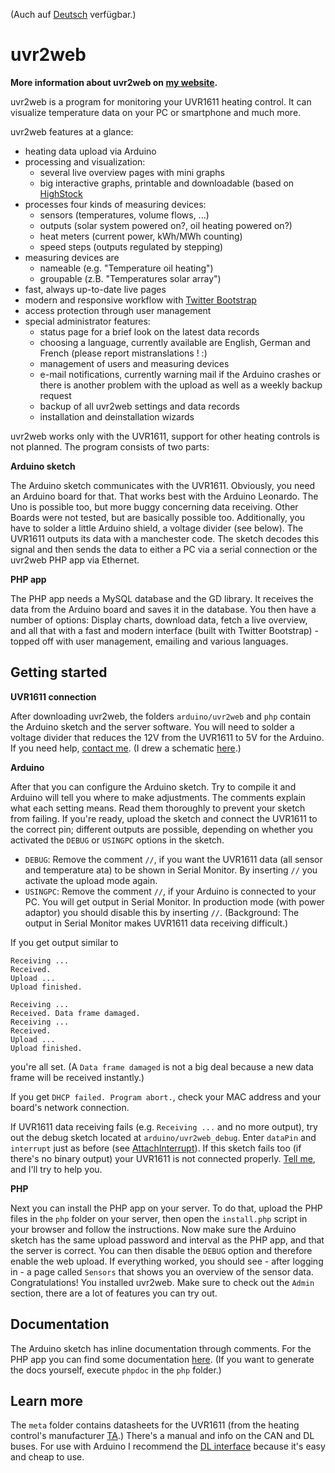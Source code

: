 (Auch auf [Deutsch](README.md) verfügbar.)

# uvr2web

**More information about uvr2web on [my website](http://elias-kuiter.de/projects/uvr2web/en).**

uvr2web is a program for monitoring your UVR1611 heating control.
It can visualize temperature data on your PC or smartphone and much more.

uvr2web features at a glance:

- heating data upload via Arduino
- processing and visualization:
  - several live overview pages with mini graphs
  - big interactive graphs, printable and downloadable (based on [HighStock](http://www.highcharts.com/stock/demo/)
- processes four kinds of measuring devices:
  - sensors (temperatures, volume flows, ...)
  - outputs (solar system powered on?, oil heating powered on?)
  - heat meters (current power, kWh/MWh counting)
  - speed steps (outputs regulated by stepping)
- measuring devices are 
  - nameable (e.g. "Temperature oil heating")
  - groupable (z.B. "Temperatures solar array")
- fast, always up-to-date live pages
- modern and responsive workflow with [Twitter Bootstrap](http://twitter.github.io/bootstrap/)
- access protection through user management
- special administrator features:
  - status page for a brief look on the latest data records
  - choosing a language, currently available are English, German and French (please report mistranslations ! :)
  - management of users and measuring devices
  - e-mail notifications, currently warning mail if the Arduino crashes or there is another problem with the upload as well as a weekly backup request
  - backup of all uvr2web settings and data records
  - installation and deinstallation wizards

uvr2web works only with the UVR1611, support for other heating controls is not planned.
The program consists of two parts:

**Arduino sketch**

The Arduino sketch communicates with the UVR1611. Obviously, you need an Arduino board for that. That works best with the Arduino Leonardo. The Uno is possible too, but more buggy concerning data receiving.
Other Boards were not tested, but are basically possible too.
Additionally, you have to solder a little Arduino shield, a voltage divider (see below).
The UVR1611 outputs its data with a manchester code. The sketch decodes this signal and then sends the data to either a PC via a serial connection or the uvr2web PHP app via Ethernet.

**PHP app**

The PHP app needs a MySQL database and the GD library. It receives the data from the Arduino board and saves it in the database. You then have a number of options: Display charts, download data, fetch a live overview, and all that with a fast and modern interface (built with Twitter Bootstrap) - topped off with user management, emailing and various languages.

## Getting started

**UVR1611 connection**

After downloading uvr2web, the folders `arduino/uvr2web` and `php` contain the Arduino sketch and the server software.
You will need to solder a voltage divider that reduces the 12V from the UVR1611 to 5V for the Arduino. If you need help, [contact me](mailto:info@elias-kuiter.de). (I drew a schematic [here](meta/voltage-divider.jpg).)

**Arduino**

After that you can configure the Arduino sketch. Try to compile it and Arduino will tell you where to make adjustments.
The comments explain what each setting means. Read them thoroughly to prevent your sketch from failing.
If you're ready, upload the sketch and connect the UVR1611 to the correct pin; different outputs are possible, depending on whether you activated the `DEBUG` or `USINGPC` options in the sketch.
- `DEBUG`: Remove the comment `//`, if you want the UVR1611 data (all sensor and temperature ata) to be shown in Serial Monitor. By inserting `//` you activate the upload mode again.
- `USINGPC`: Remove the comment `//`, if your Arduino is connected to your PC. You will get output in Serial Monitor. In production mode (with power adaptor) you should disable this by inserting `//`. (Background: The output in Serial Monitor makes UVR1611 data receiving difficult.)

If you get output similar to
```
Receiving ... 
Received. 
Upload ...
Upload finished.

Receiving ... 
Received. Data frame damaged.
Receiving ... 
Received. 
Upload ...
Upload finished.
```
you're all set. (A `Data frame damaged` is not a big deal because a new data frame will be received instantly.)

If you get `DHCP failed. Program abort.`, check your MAC address and your board's network connection.

If UVR1611 data receiving fails (e.g. `Receiving ...` and no more output), try out the debug sketch located at `arduino/uvr2web_debug`.
Enter `dataPin` and `interrupt` just as before (see [AttachInterrupt](http://arduino.cc/en/Reference/AttachInterrupt)).
If this sketch fails too (if there's no binary output) your UVR1611 is not connected properly. [Tell me](mailto:info@elias-kuiter.de), and I'll try to help you.

**PHP**

Next you can install the PHP app on your server. To do that, upload the PHP files in the `php` folder on your server, then open the `install.php` script in your browser and follow the instructions.
Now make sure the Arduino sketch has the same upload password and interval as the PHP app, and that the server is correct. You can then disable the `DEBUG` option and therefore enable the web upload.
If everything worked, you should see - after logging in - a page called `Sensors` that shows you an overview of the sensor data.
Congratulations! You installed uvr2web. Make sure to check out the `Admin` section, there are a lot of features you can try out.

## Documentation

The Arduino sketch has inline documentation through comments.
For the PHP app you can find some documentation [here](http://ekuiter.github.io/uvr2web/).
(If you want to generate the docs yourself, execute `phpdoc` in the `php` folder.)

## Learn more
The `meta` folder contains datasheets for the UVR1611 (from the heating control's manufacturer [TA](http://www.ta.co.at/en).) There's a manual and info on the CAN and DL buses. For use with Arduino I recommend the [DL interface](meta/Schnittstelle%20Datenleitung%201.6.pdf) because it's easy and cheap to use.